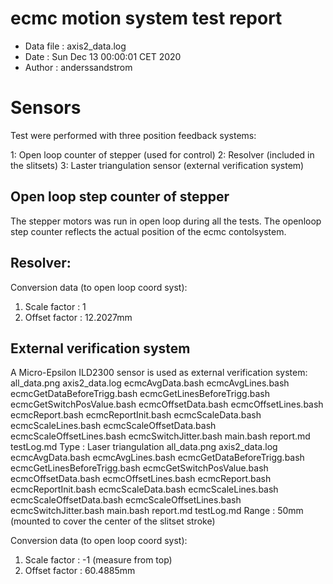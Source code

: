 # ecmc motion system test report

* Data file   : axis2_data.log
* Date        : Sun Dec 13 00:00:01 CET 2020
* Author      : anderssandstrom

# Sensors
Test were performed with three position feedback systems:

1: Open loop counter of stepper (used for control)
2: Resolver (included in the slitsets)
3: Laster triangulation sensor (external verification system)

## Open loop step counter of stepper
The stepper motors was run in open loop during all the tests. The openloop step counter
reflects the actual position of the ecmc contolsystem.

## Resolver:
Conversion data (to open loop coord syst):
1. Scale factor : 1
2. Offset factor : 12.2027mm

## External verification system
A Micro-Epsilon ILD2300 sensor is used as external verification system:
all_data.png axis2_data.log ecmcAvgData.bash ecmcAvgLines.bash ecmcGetDataBeforeTrigg.bash ecmcGetLinesBeforeTrigg.bash ecmcGetSwitchPosValue.bash ecmcOffsetData.bash ecmcOffsetLines.bash ecmcReport.bash ecmcReportInit.bash ecmcScaleData.bash ecmcScaleLines.bash ecmcScaleOffsetData.bash ecmcScaleOffsetLines.bash ecmcSwitchJitter.bash main.bash report.md testLog.md Type : Laser triangulation
all_data.png axis2_data.log ecmcAvgData.bash ecmcAvgLines.bash ecmcGetDataBeforeTrigg.bash ecmcGetLinesBeforeTrigg.bash ecmcGetSwitchPosValue.bash ecmcOffsetData.bash ecmcOffsetLines.bash ecmcReport.bash ecmcReportInit.bash ecmcScaleData.bash ecmcScaleLines.bash ecmcScaleOffsetData.bash ecmcScaleOffsetLines.bash ecmcSwitchJitter.bash main.bash report.md testLog.md Range : 50mm (mounted to cover the center of the slitset stroke)

Conversion data (to open loop coord syst):
1. Scale factor : -1 (measure from top)
2. Offset factor : 60.4885mm

